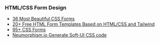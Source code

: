 ### HTML/CSS Form Design

* [36 Most Beautiful CSS Forms](https://uicookies.com/beautiful-css-forms/)
* [20+ Free HTML Form Templates Based on HTML/CSS and Tailwind](https://uicookies.com/beautiful-css-forms/)
* [95+ CSS Forms](https://freefrontend.com/css-forms/)
* [Neumorphism.io Generate Soft-UI CSS code](https://neumorphism.io/#e0e0e0)
